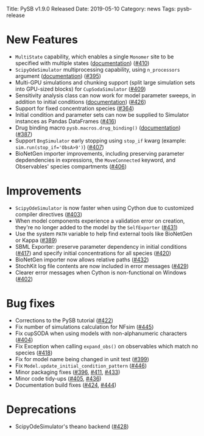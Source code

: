 Title: PySB v1.9.0 Released
Date: 2019-05-10
Category: news
Tags: pysb-release

# New Features

* `MultiState` capability, which enables a single `Monomer` site to be specified with multiple states ([documentation](https://pysb.readthedocs.io/en/stable/modules/core.html#pysb.core.MultiState)) ([#410](https://github.com/pysb/pysb/pull/410))
* `ScipyOdeSimulator` multiprocessing capability, using `n_processors` argument ([documentation](http://docs.pysb.org/en/stable/modules/simulator.html#pysb.simulator.ScipyOdeSimulator.run)) ([#395](https://github.com/pysb/pysb/pull/395))
* Multi-GPU simulations and chunking support (split large simulation sets into GPU-sized blocks) for `CupSodaSimulator` ([#409](https://github.com/pysb/pysb/pull/409))
* Sensitivity analysis class can now work for model parameter sweeps, in addition to initial conditions ([documentation](https://pysb.readthedocs.io/en/stable/modules/tools/sensitivity_analysis.html)) ([#426](https://github.com/pysb/pysb/pull/426))
* Support for fixed concentration species ([#364](https://github.com/pysb/pysb/pull/364))
* Initial condition and parameter sets can now be supplied to Simulator instances as Pandas DataFrames ([#416](https://github.com/pysb/pysb/pull/416))
* Drug binding macro `pysb.macros.drug_binding()` ([documentation](https://pysb.readthedocs.io/en/stable/modules/macros.html#pysb.macros.drug_binding)) ([#387](https://github.com/pysb/pysb/pull/387))
* Support `BngSimulator` early stopping using `stop_if` kwarg (example: `sim.run(stop_if='ObsA>9')`) ([#407](https://github.com/pysb/pysb/pull/407))
* BioNetGen importer improvements, including preserving parameter depdendencies in expressions, the `MoveConnected` keyword, and Observables' species compartments ([#406](https://github.com/pysb/pysb/pull/406))

# Improvements

* `ScipyOdeSimulator` is now faster when using Cython due to customized compiler directives ([#403](https://github.com/pysb/pysb/pull/403))
* When model components experience a validation error on creation, they're no longer added to the model by the `SelfExporter` ([#431](https://github.com/pysb/pysb/pull/431))
* Use the system `PATH` variable to help find external tools like BioNetGen or Kappa ([#389](https://github.com/pysb/pysb/pull/389))
* SBML Exporter: preserve parameter dependency in initial conditions ([#417](https://github.com/pysb/pysb/pull/417)) and specify initial concentrations for all species ([#420](https://github.com/pysb/pysb/pull/420))
* BioNetGen importer now allows relative paths ([#432](https://github.com/pysb/pysb/pull/432))
* StochKit log file contents are now included in error messages ([#429](https://github.com/pysb/pysb/pull/429))
* Clearer error messages when Cython is non-functional on Windows ([#402](https://github.com/pysb/pysb/pull/402))

# Bug fixes

* Corrections to the PySB tutorial ([#422](https://github.com/pysb/pysb/pull/422))
* Fix number of simulations calculation for NFsim ([#445](https://github.com/pysb/pysb/pull/445))
* Fix cupSODA when using models with non-alphanumeric characters ([#404](https://github.com/pysb/pysb/pull/404))
* Fix Exception when calling `expand_obs()` on observables which match no species ([#418](https://github.com/pysb/pysb/pull/418))
* Fix for model name being changed in unit test ([#399](https://github.com/pysb/pysb/pull/399))
* Fix `Model.update_initial_condition_pattern` ([#446](https://github.com/pysb/pysb/pull/446))
* Minor packaging fixes ([#396](https://github.com/pysb/pysb/pull/396), [#411](https://github.com/pysb/pysb/pull/411), [#433](https://github.com/pysb/pysb/pull/433))
* Minor code tidy-ups ([#405](https://github.com/pysb/pysb/pull/405), [#436](https://github.com/pysb/pysb/pull/436))
* Documentation build fixes ([#424](https://github.com/pysb/pysb/pull/424), [#444](https://github.com/pysb/pysb/pull/444))

# Deprecations

* ScipyOdeSimulator's theano backend ([#428](https://github.com/pysb/pysb/pull/428))
